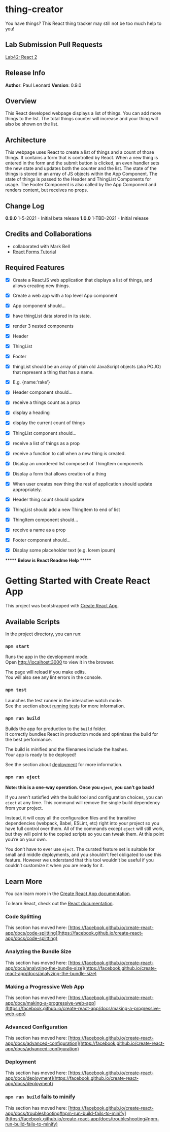 # thing-creator
You have things? This React thing tracker may still not be too much help to you!

## Lab Submission Pull Requests
[Lab42: React 2](https://github.com/paul-leonard/thing-creator/pull/1)

## Release Info
**Author**: Paul Leonard
**Version**: 0.9.0

## Overview
This React developed webpage displays a list of things.  You can add more things to the list.  The total things counter will increase and your thing will also be shown on the list.

## Architecture
This webpage uses React to create a list of things and a count of those things.  It contains a form that is controlled by React.  When a new thing is entered in the form and the submit button is clicked, an even handler sets the new state and updates both the counter and the list.  The state of the things is stored in an array of JS objects within the App Component.  The state of things is passed to the Header and ThingList Components for usage.  The Footer Component is also called by the App Component and renders content, but receives no props.

## Change Log
**0.9.0** 1-5-2021 - Initial beta release
**1.0.0** 1-TBD-2021 - Initial release

## Credits and Collaborations
- collaborated with Mark Bell
- [React Forms Tutorial](https://reactjs.org/docs/forms.html)

## Required Features
- [x] Create a ReactJS web application that displays a list of things, and allows creating new things.
- [x] Create a web app with a top level App component
- [x] App component should…
- [x] have thingList data stored in its state.
- [x] render 3 nested components
- [x] Header
- [x] ThingList
- [x] Footer
- [x] thingList should be an array of plain old JavaScript objects (aka POJO) that represent a thing that has a name.
- [x] E.g. {name:’rake’}
- [x] Header component should…
- [x] receive a things count as a prop
- [x] display a heading
- [x] display the current count of things
- [x] ThingList component should…
- [x] receive a list of things as a prop
- [x] receive a function to call when a new thing is created.
- [x] Display an unordered list composed of ThingItem components
- [x] Display a form that allows creation of a thing
- [x] When user creates new thing the rest of application should update appropriately.
- [x] Header thing count should update
- [x] ThingList should add a new ThingItem to end of list
- [x] ThingItem component should…
- [x] receive a name as a prop
- [x] Footer component should…
- [x] Display some placeholder text (e.g. lorem ipsum)








***** **Below is React Readme Help** *****


# Getting Started with Create React App

This project was bootstrapped with [Create React App](https://github.com/facebook/create-react-app).

## Available Scripts

In the project directory, you can run:

### `npm start`

Runs the app in the development mode.\
Open [http://localhost:3000](http://localhost:3000) to view it in the browser.

The page will reload if you make edits.\
You will also see any lint errors in the console.

### `npm test`

Launches the test runner in the interactive watch mode.\
See the section about [running tests](https://facebook.github.io/create-react-app/docs/running-tests) for more information.

### `npm run build`

Builds the app for production to the `build` folder.\
It correctly bundles React in production mode and optimizes the build for the best performance.

The build is minified and the filenames include the hashes.\
Your app is ready to be deployed!

See the section about [deployment](https://facebook.github.io/create-react-app/docs/deployment) for more information.

### `npm run eject`

**Note: this is a one-way operation. Once you `eject`, you can’t go back!**

If you aren’t satisfied with the build tool and configuration choices, you can `eject` at any time. This command will remove the single build dependency from your project.

Instead, it will copy all the configuration files and the transitive dependencies (webpack, Babel, ESLint, etc) right into your project so you have full control over them. All of the commands except `eject` will still work, but they will point to the copied scripts so you can tweak them. At this point you’re on your own.

You don’t have to ever use `eject`. The curated feature set is suitable for small and middle deployments, and you shouldn’t feel obligated to use this feature. However we understand that this tool wouldn’t be useful if you couldn’t customize it when you are ready for it.

## Learn More

You can learn more in the [Create React App documentation](https://facebook.github.io/create-react-app/docs/getting-started).

To learn React, check out the [React documentation](https://reactjs.org/).

### Code Splitting

This section has moved here: [https://facebook.github.io/create-react-app/docs/code-splitting](https://facebook.github.io/create-react-app/docs/code-splitting)

### Analyzing the Bundle Size

This section has moved here: [https://facebook.github.io/create-react-app/docs/analyzing-the-bundle-size](https://facebook.github.io/create-react-app/docs/analyzing-the-bundle-size)

### Making a Progressive Web App

This section has moved here: [https://facebook.github.io/create-react-app/docs/making-a-progressive-web-app](https://facebook.github.io/create-react-app/docs/making-a-progressive-web-app)

### Advanced Configuration

This section has moved here: [https://facebook.github.io/create-react-app/docs/advanced-configuration](https://facebook.github.io/create-react-app/docs/advanced-configuration)

### Deployment

This section has moved here: [https://facebook.github.io/create-react-app/docs/deployment](https://facebook.github.io/create-react-app/docs/deployment)

### `npm run build` fails to minify

This section has moved here: [https://facebook.github.io/create-react-app/docs/troubleshooting#npm-run-build-fails-to-minify](https://facebook.github.io/create-react-app/docs/troubleshooting#npm-run-build-fails-to-minify)
